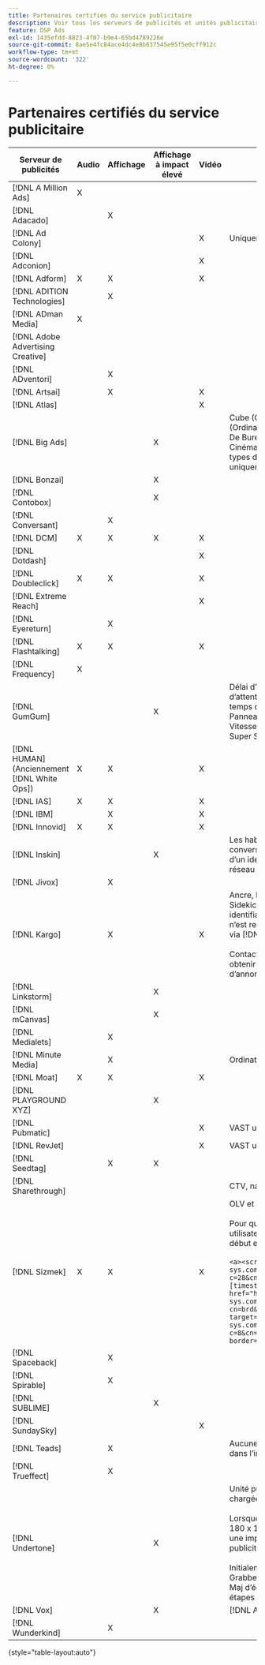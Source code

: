 ```yaml
---
title: Partenaires certifiés du service publicitaire
description: Voir tous les serveurs de publicités et unités publicitaires certifiés.
feature: DSP Ads
exl-id: 1435efdd-8823-4f07-b9e4-65bd4789226e
source-git-commit: 8ae5e4fc84ace4dc4e8b637545e95f5e0cff912c
workflow-type: tm+mt
source-wordcount: '322'
ht-degree: 0%

---
```


# Partenaires certifiés du service publicitaire

| Serveur de publicités | Audio | Affichage | Affichage à impact élevé | Vidéo | Exigences spéciales et notes |
| --- | --- | --- | --- | --- | --- |
| [!DNL A Million Ads] | X | | | | |
| [!DNL Adacado] | | X | | | |
| [!DNL Ad Colony] | | | | X | Uniquement VAST mobile |
| [!DNL Adconion] | | | | X | |
| [!DNL Adform] | X | X | | X | |
| [!DNL ADITION Technologies] | | X | | | |
| [!DNL ADman Media] | X | | | | |
| [!DNL Adobe Advertising Creative] | | | | | |
| [!DNL ADventori] | | X | | | |
| [!DNL Artsai] | | X | | X | |
| [!DNL Atlas] | | | | X | |
| [!DNL Big Ads] | | | X | | Cube (Ordinateur De Bureau), Cube (Mobile), Cartes (Ordinateur De Bureau), Grand Révélement (Ordinateur De Bureau), Cine-Cube (Ordinateur De Bureau), Cinéma (Ordinateur De Bureau). Configurez tous ces types d’annonces dans DSP sur 300 x 250. Certifié uniquement via [!DNL Magnite DV+]. |
| [!DNL Bonzai] | | | X | | |
| [!DNL Contobox] | | | X | | |
| [!DNL Conversant] | | X | | | |
| [!DNL DCM] | X | X | X | X | |
| [!DNL Dotdash] | | | | X | |
| [!DNL Doubleclick] | X | X | | X | |
| [!DNL Extreme Reach] | | | | X | |
| [!DNL Eyereturn] | | X | | | |
| [!DNL Flashtalking] | X | X | | X | |
| [!DNL Frequency] | X | | | | |
| [!DNL GumGum] | | | X | | Délai d’attente en emplacement : 21x21 ; temps d’attente en emplacement Vidéo mobile : 22x22 ; temps d’attente en emplacement Bureau : 24x24 ; Panneaux d’alimentation en emplacement : 25x25 ; Vitesse d’emplacement en emplacement : 26x26 ; Super Skin : 29x29 ; Coin extensible En Écran : 20x20 |
| [!DNL HUMAN] (Anciennement [!DNL White Ops]) | X | X | | X | |
| [!DNL IAS] | X | X | | X | |
| [!DNL IBM] | | X | | X | |
| [!DNL Innovid] | X | X | | X | |
| [!DNL Inskin] | | | X | | Les habillages à fort impact (y compris les publicités conversationnelles Cavai) doivent être diffusés à partir d’un identifiant d’offre d’affichage 180x150 sur le réseau d’inventaire Inpeau. |
| [!DNL Jivox] | | X | | | |
| [!DNL Kargo] | | X | | X | Ancre, BYOC, Survol, Ventilation, Ventilation, Exécution, Sidekick 300 x 250 ; Écran de bureau standard (aucun identifiant de module externe de publicité spécifique n’est requis) ; Ancre vidéo (VAST uniquement) ; CTV via [!DNL Pubmatic]</br></br>Contactez votre équipe de compte d’Adobe pour obtenir de l’aide sur la configuration des unités d’annonce. |
| [!DNL Linkstorm] | | | X | | |
| [!DNL mCanvas] | | | X | | |
| [!DNL Medialets] | | X | | | |
| [!DNL Minute Media] | | X | | | Ordinateur de bureau (970x250) |
| [!DNL Moat] | X | X | | X | |
| [!DNL PLAYGROUND XYZ] | | | X | | |
| [!DNL Pubmatic] | | | | X | VAST uniquement |
| [!DNL RevJet] | | | | X | VAST uniquement |
| [!DNL Seedtag] | | X | X | | |
| [!DNL Sharethrough] | | | | | CTV, natif et en flux sortant uniquement |
| [!DNL Sizmek] | X | X | | X | OLV et CTV</br></br>Pour que les balises s’affichent dans l’interface utilisateur, enveloppez la balise avec `<a>` balises (au début et à la fin). Voir l’exemple de balise ci-dessous :</br></br>`<a><script src="https://bs.serving-sys.com/Serving/adServer.bs?c=28&cn=display&pli=1074570064&w=900&h=550&ord=[timestamp]&ifrm=-1&z=0"></script> <noscript> <a href="https://bs.serving-sys.com/Serving/adServer.bs?cn=brd&pli=1074570064&Page=&Pos=-602368150" target="_blank"> <img src="https://bs.serving-sys.com/Serving/adServer.bs?c=8&cn=display&pli=1074570064&Page=&Pos=-602368150" border=0 width=900 height=550></a> </noscript><a>` |
| [!DNL Spaceback] | | X | | | |
| [!DNL Spirable] | | X | | | |
| [!DNL SUBLIME] | | | X | | |
| [!DNL SundaySky] | | | | X | |
| [!DNL Teads] | | X | | | Aucune prise en charge n’est disponible pour VPAID dans l’inventaire en amont. |
| [!DNL Trueffect] | | X | | | |
| [!DNL Undertone] | | | X | | Unité publicitaire personnalisée de saisie de page chargée 180x150 dans DSP</br></br>Lorsque l’Exchange d’index transmet une enchère de 180 x 150 et DSP des offres sur l’enchère et diffuse une impression, le créatif se développe en une publicité display pleine page.</br></br>Initialement certifié pour les unités publicitaires Grabber (Grabber) de page, Adhésion extensible et Maj d’écran. Cette opération doit être certifiée, avec les étapes indiquées pour les processus. |
| [!DNL Vox] | | | X | | [!DNL Athena] unités d’annonces |
| [!DNL Wunderkind] | | X | | | |

{style="table-layout:auto"}
